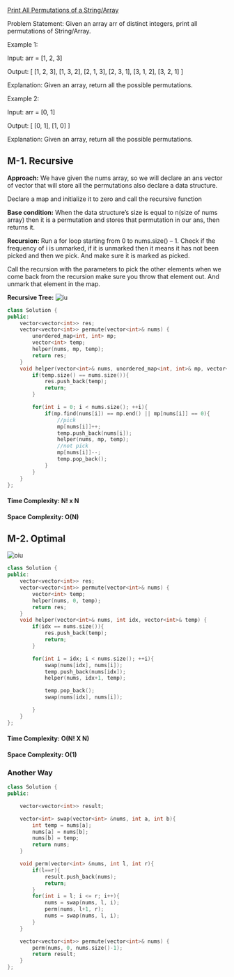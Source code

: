 [Print All Permutations of a String/Array](https://leetcode.com/problems/permutations/description/)

Problem Statement: Given an array arr of distinct integers, print all permutations of String/Array.

Example 1:

Input: arr = [1, 2, 3]

Output:
[
[1, 2, 3],
[1, 3, 2],
[2, 1, 3],
[2, 3, 1],
[3, 1, 2],
[3, 2, 1]
]

Explanation: Given an array, return all the possible permutations.

Example 2:

Input: arr = [0, 1]

Output:
[
[0, 1],
[1, 0]
]

Explanation: Given an array, return all the possible permutations.

## M-1. Recursive

**Approach:** We have given the nums array, so we will declare an ans vector of vector that will store all the permutations also declare a data structure.

Declare a map and initialize it to zero and call the recursive function

**Base condition:**
When the data structure’s size is equal to n(size of nums array) then it is a permutation and stores that permutation in our ans, then returns it.

**Recursion:**
Run a for loop starting from 0 to nums.size() – 1. Check if the frequency of i is unmarked, if it is unmarked then it means it has not been picked and then we pick. And make sure it is marked as picked.

Call the recursion with the parameters to pick the other elements when we come back from the recursion make sure you throw that element out. And unmark that element in the map.

**Recursive Tree:**
![iu](https://lh5.googleusercontent.com/_HggDGd3RQxtGztkBl-RiWG1-30xybzsuKdwkFHD72hYudulc9gpcujvsMYRp0Rh6jTN7J_m-kM2hL7uV6vjMTICcy3MzHQQcu1kHHVlQCu9emq8YfRj5gsNfwDFBuVNqd4Md68u)

```cpp
class Solution {
public:
    vector<vector<int>> res;
    vector<vector<int>> permute(vector<int>& nums) {
        unordered_map<int, int> mp;
        vector<int> temp;
        helper(nums, mp, temp);
        return res;
    }
    void helper(vector<int>& nums, unordered_map<int, int>& mp, vector<int>& temp) {
        if(temp.size() == nums.size()){
            res.push_back(temp);
            return;
        }

        for(int i = 0; i < nums.size(); ++i){
            if(mp.find(nums[i]) == mp.end() || mp[nums[i]] == 0){
                //pick
                mp[nums[i]]++;
                temp.push_back(nums[i]);
                helper(nums, mp, temp);
                //not pick
                mp[nums[i]]--;
                temp.pop_back();
            }
        }
    }
};
```

#### Time Complexity: N! x N

#### Space Complexity: O(N)

## M-2. Optimal

![oiu](https://lh4.googleusercontent.com/rT5kZ2p2oZJIoSa2DcjQ2NTyUUVGEeOCCDtcdvZi1lTyIjnXuAFaQ4tI7TxHqLqdR4Xig4ncX37p2SBmT5hfihQWGpiFL_foQl2kGwVnvz6VGlfHqS_bbc-8VGsJDeb0CfiC7aSN)

```cpp
class Solution {
public:
    vector<vector<int>> res;
    vector<vector<int>> permute(vector<int>& nums) {
        vector<int> temp;
        helper(nums, 0, temp);
        return res;
    }
    void helper(vector<int>& nums, int idx, vector<int>& temp) {
        if(idx == nums.size()){
            res.push_back(temp);
            return;
        }

        for(int i = idx; i < nums.size(); ++i){
            swap(nums[idx], nums[i]);
            temp.push_back(nums[idx]);
            helper(nums, idx+1, temp);

            temp.pop_back();
            swap(nums[idx], nums[i]);

        }
    }
};
```

#### Time Complexity: O(N! X N)

#### Space Complexity: O(1)

### Another Way

```cpp
class Solution {
public:

    vector<vector<int>> result;

    vector<int> swap(vector<int> &nums, int a, int b){
        int temp = nums[a];
        nums[a] = nums[b];
        nums[b] = temp;
        return nums;
    }

    void perm(vector<int> &nums, int l, int r){
        if(l==r){
            result.push_back(nums);
            return;
        }
        for(int i = l; i <= r; i++){
            nums = swap(nums, l, i);
            perm(nums, l+1, r);
            nums = swap(nums, l, i);
        }
    }

    vector<vector<int>> permute(vector<int>& nums) {
        perm(nums, 0, nums.size()-1);
        return result;
    }
};
```
